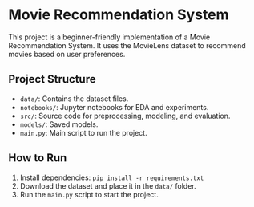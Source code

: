 # Movie Recommendation System

This project is a beginner-friendly implementation of a Movie Recommendation System. It uses the MovieLens dataset to recommend movies based on user preferences.

## Project Structure
- `data/`: Contains the dataset files.
- `notebooks/`: Jupyter notebooks for EDA and experiments.
- `src/`: Source code for preprocessing, modeling, and evaluation.
- `models/`: Saved models.
- `main.py`: Main script to run the project.

## How to Run
1. Install dependencies: `pip install -r requirements.txt`
2. Download the dataset and place it in the `data/` folder.
3. Run the `main.py` script to start the project.